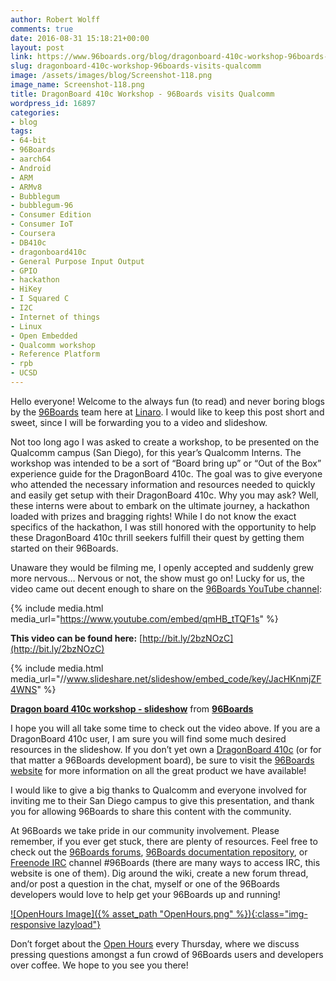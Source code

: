 ```yaml
---
author: Robert Wolff
comments: true
date: 2016-08-31 15:18:21+00:00
layout: post
link: https://www.96boards.org/blog/dragonboard-410c-workshop-96boards-visits-qualcomm/
slug: dragonboard-410c-workshop-96boards-visits-qualcomm
image: /assets/images/blog/Screenshot-118.png
image_name: Screenshot-118.png
title: DragonBoard 410c Workshop - 96Boards visits Qualcomm
wordpress_id: 16897
categories:
- blog
tags:
- 64-bit
- 96Boards
- aarch64
- Android
- ARM
- ARMv8
- Bubblegum
- bubblegum-96
- Consumer Edition
- Consumer IoT
- Coursera
- DB410c
- dragonboard410c
- General Purpose Input Output
- GPIO
- hackathon
- HiKey
- I Squared C
- I2C
- Internet of things
- Linux
- Open Embedded
- Qualcomm workshop
- Reference Platform
- rpb
- UCSD
---
```


Hello everyone! Welcome to the always fun (to read) and never boring blogs by the [96Boards](/) team here at [Linaro](http://www.linaro.org/). I would like to keep this post short and sweet, since I will be forwarding you to a video and slideshow.

Not too long ago I was asked to create a workshop, to be presented on the Qualcomm campus (San Diego), for this year’s Qualcomm Interns. The workshop was intended to be a sort of “Board bring up” or “Out of the Box” experience guide for the DragonBoard 410c. The goal was to give everyone who attended the necessary information and resources needed to quickly and easily get setup with their DragonBoard 410c. Why you may ask? Well, these interns were about to embark on the ultimate journey, a hackathon loaded with prizes and bragging rights! While I do not know the exact specifics of the hackathon, I was still honored with the opportunity to help these DragonBoard 410c thrill seekers fulfill their quest by getting them started on their 96Boards.

Unaware they would be filming me, I openly accepted and suddenly grew more nervous… Nervous or not, the show must go on! Lucky for us, the video came out decent enough to share on the [96Boards YouTube channel](https://www.youtube.com/channel/UCjawhk_W1QnJs3pKIsKLJNg):

{% include media.html media_url="https://www.youtube.com/embed/qmHB_tTQF1s" %}

**This video can be found here:** [http://bit.ly/2bzNOzC](http://bit.ly/2bzNOzC)

{% include media.html media_url="//www.slideshare.net/slideshow/embed_code/key/JacHKnmjZF4WNS" %}

**[Dragon board 410c workshop - slideshow](//www.slideshare.net/96Boards/dragon-board-410c-workshop-slideshow)** from **[96Boards](//www.slideshare.net/96Boards)**



I hope you will all take some time to check out the video above. If you are a DragonBoard 410c user, I am sure you will find some much desired resources in the slideshow. If you don’t yet own a [DragonBoard 410c](/product/dragonboard410c/) (or for that matter a 96Boards development board), be sure to visit the [96Boards website](/) for more information on all the great product we have available!

I would like to give a big thanks to Qualcomm and everyone involved for inviting me to their San Diego campus to give this presentation, and thank you for allowing 96Boards to share this content with the community.

At 96Boards we take pride in our community involvement. Please remember, if you ever get stuck, there are plenty of resources. Feel free to check out the [96Boards forums](https://discuss.96boards.org/), [96Boards documentation repository](https://github.com/96boards/documentation/), or [Freenode IRC](http://webchat.freenode.net/?channels=%2396boards) channel #96Boards (there are many ways to access IRC, this website is one of them). Dig around the wiki, create a new forum thread, and/or post a question in the chat, myself or one of the 96Boards developers would love to help get your 96Boards up and running!

[![OpenHours Image]({% asset_path "OpenHours.png" %}){:class="img-responsive lazyload"}](/openhours/)

Don’t forget about the [Open Hours](/openhours/) every Thursday, where we discuss pressing questions amongst a fun crowd of 96Boards users and developers over coffee. We hope to you see you there!
